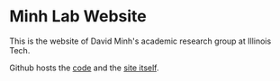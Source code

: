 # Minh Lab Website

This is the website of David Minh's academic research group at Illinois Tech.

Github hosts the [code](https://github.com/CCBatIIT/CCBatIIT.github.io)
and the [site itself](https://ccbatiit.github.io/).

